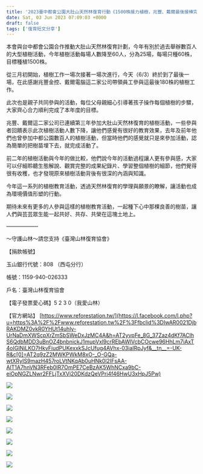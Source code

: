 ```yaml
---
title: '2023臺中都會公園大肚山天然林復育行動《1500株接力植樹，兆豐、戴爾最後接棒完成》2023/6/3'
date: Sat, 03 Jun 2023 07:09:03 +0000
draft: false
tags: ['復育短文分享']
---
```


本會與台中都會公園合作推動大肚山天然林復育計劃，今年有別於過去舉辦數百人的大型植樹活動，今年植樹活動每場人數降至60人，分為25場，每場只種60株，目標種植1500株。

從三月初開始，植樹工作一場次接著一場次進行，今天（6/3）終於到了最後一場，在此感謝兆豐金控、戴爾電腦這二家公司帶領員工參與這最後180株的植樹工作。

此次也是親子共同參與的活動，每位父母親細心引導著孩子操作每個植樹的步驟，大家齊心合力順利完成了本年度的目標。

兆豐、戴爾這二家公司已連續第三年參加大肚山天然林復育的植樹活動，一些參與者回饋表示此次植樹活動人數下降，讓他們感覺有很好的教育效果，去年及前年他們也曾參加中都公園數百人的植樹活動，但當時他們的感覺就只是來參加活動，認為簡單的把樹苗埋下去，就完成活動了。

前二年的植樹活動與今年的做比較，他們說今年的活動過程讓人更有參與感，大家可以仔細聆聽生態解說、觀賞完整的成果紀錄片、學習整個植樹的細節，他們覺得很有收穫，也才發現原來植樹活動背後有很深的內涵與知識。

今年這一系列的植樹教育活動，透過天然林復育的學理與願景的瞭解，讓活動也成為環境價值形塑的行動。

期待未來有更多的人參與這樣的植樹教育活動，一起種下心中那棵良善的樹苗，讓人們與芸芸眾生能一起共好、共存、共榮在這塊土地上。

——————

～守護山林～請您支持《臺灣山林復育協會》

【捐款帳號】

玉山銀行代號：808 （西屯分行）

帳號：1159-940-026333

戶名：臺灣山林復育協會

【電子發票愛心碼】5 2 3 0（我愛山林）

【官方網站】 [https://www.reforestation.tw/](https://l.facebook.com/l.php?u=https%3A%2F%2Fwww.reforestation.tw%2F%3Ffbclid%3DIwAR0021DjbRAKDMZ0vkR0YHUt14uhly-UrNaDmXWScpXrZmSbSWeDxJzMC4A&h=AT2yvpFe_8G_37Zaz4dKf7AClhS6QdbMDD3uBnOZ4bnbnickJ1mupVxl9crREbAWlVcbCOcwe96HhLm7iAxT4oIGINiLKO7HkvFiudPUKexxkSJcUfug4AVhx-03iaIRpJyf&__tn__=-UK-R&c[0]=AT2q9zZ2MWKPWkM8xO-_O-GQa-wtXRyIS9mazH457roLVtNKqAb0uHNk0l2IFsAA-AlT1A7hnVN3RFeb0IR7OmPE7CeBzAK5WhNCxa9bC-eiOpNGZLNwr2FFLjTxXVj20DKdzQeVPri4f46HwU3xHpJ5Pw)

![](https://www.reforestation.tw/wp-content/uploads/2024/01/351137310_268788645670710_2446562480917627962_n-1024x576.jpg)

![](https://www.reforestation.tw/wp-content/uploads/2024/01/351139981_995278651821309_4477099896974161923_n-768x1024.jpg)

![](https://www.reforestation.tw/wp-content/uploads/2024/01/351140669_211125228413552_7842261604627442539_n-1024x576.jpg)

![](https://www.reforestation.tw/wp-content/uploads/2024/01/351162241_205936371878817_597721861036775260_n-1024x576.jpg)

![](https://www.reforestation.tw/wp-content/uploads/2024/01/351346212_1016799496366290_7510740520475074741_n-1024x576.jpg)

![](https://www.reforestation.tw/wp-content/uploads/2024/01/351591847_6890576284303503_3780807524305173741_n-1024x576.jpg)

![](https://www.reforestation.tw/wp-content/uploads/2024/01/351983889_593226755957813_3428169426738280765_n.jpg)

![](https://www.reforestation.tw/wp-content/uploads/2024/01/351989517_9433658383342447_7207819741311206836_n.jpg)
